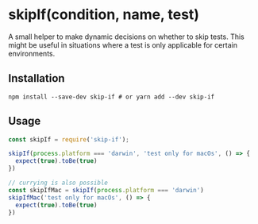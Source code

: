 # skipIf(condition, name, test)

A small helper to make dynamic decisions on whether to skip tests. This might be useful
in situations where a test is only applicable for certain environments.

## Installation

```shell
npm install --save-dev skip-if # or yarn add --dev skip-if
```

## Usage

```js
const skipIf = require('skip-if');

skipIf(process.platform === 'darwin', 'test only for macOs', () => {
  expect(true).toBe(true)
})

// currying is also possible
const skipIfMac = skipIf(process.platform === 'darwin')
skipIfMac('test only for macOs', () => {
  expect(true).toBe(true)
})
```
